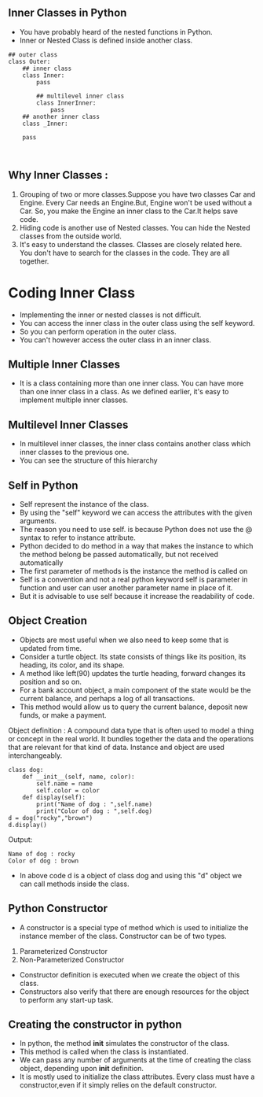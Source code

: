 ## Inner Classes in Python
* You have probably heard of the nested functions in Python.
* Inner or Nested Class is defined inside another class.
```
## outer class
class Outer:
    ## inner class 
    class Inner:
        pass
        
        ## multilevel inner class
        class InnerInner:
            pass
    ## another inner class
    class _Inner:
      
    pass
        
        
```
## Why Inner Classes : 
1. Grouping of two or more classes.Suppose you have two classes 
Car and Engine.
Every Car needs an Engine.But, Engine won't be used without a Car.
So, you make the Engine an inner class to the Car.It helps save code.
2. Hiding code is another use of Nested classes. You can hide the 
Nested classes from the outside world.
3. It's easy to understand the classes. Classes are closely related here.
You don't have to search for the classes in the code. They are all together.

# Coding Inner Class
* Implementing the inner or nested classes is not difficult.
* You can access the inner class in the outer class using the self keyword.
* So you can perform operation in the outer class.
* You can't however access the outer class in an inner class.

## Multiple Inner Classes
* It is a class containing more than one inner class. You can have more than
one inner class in a class. As we defined earlier, it's easy to implement 
multiple inner classes.
## Multilevel Inner Classes
* In multilevel inner classes, the inner class contains another 
class which inner classes to the previous one.
* You can see the structure of this hierarchy 
## Self in Python
* Self represent the instance of the class.
* By using the "self" keyword we can access the attributes with the 
given arguments.
* The reason you need to use self. is because Python does
not use the @ syntax to refer to instance attribute.
* Python decided to do method in a way that makes the instance
to which the method belong be passed automatically, but not received automatically
* The first parameter of methods is the instance the method is called on
* Self is a convention and not a real python keyword self is parameter in function
and user can user another parameter name in place of it.
* But it is advisable to use self because it increase the readability of code.
## Object Creation 
* Objects are most useful when we also need to keep some that is updated from 
time.
* Consider a turtle object. Its state consists of things like its position,
its heading, its color, and its shape.
* A method like left(90) updates the turtle heading, forward changes its position
and so on.
* For a bank account object, a main component of the state would be the current balance,
and perhaps a log of all transactions.
* This method would allow us to query the current balance, deposit new funds,
or make a payment.

Object definition : A compound data type that is often used to model a thing
or concept in the real world. It bundles together the data and the operations 
that are relevant for that kind of data. Instance and object are used interchangeably.
```
class dog:
    def __init__(self, name, color):
        self.name = name
        self.color = color
    def display(self):
        print("Name of dog : ",self.name)
        print("Color of dog : ",self.dog)
d = dog("rocky","brown")
d.display()
```
Output:
```
Name of dog : rocky
Color of dog : brown
```
* In above code d is a object of class dog and using this "d" object 
we can call methods inside the class.
## Python Constructor
* A constructor is a special type of method which is used to initialize the 
instance member of the class.
Constructor can be of two types.
1. Parameterized Constructor
2. Non-Parameterized Constructor 
* Constructor definition is executed when we create the object of this class.
* Constructors also verify that there are enough resources for the object to 
perform any start-up task.
## Creating the constructor in python
* In python, the method __init__ simulates the constructor of the class.
* This method is called when the class is instantiated.
* We can pass any number of arguments at the time of creating 
the class object, depending upon __init__ definition.
* It is mostly used to initialize the class attributes. Every class must have
a constructor,even if it simply relies on the default constructor.
